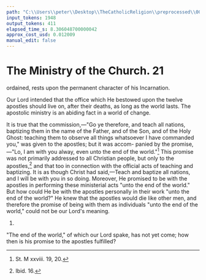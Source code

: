 ```yaml
---
path: "C:\\Users\\peter\\Desktop\\TheCatholicReligion\\preprocessed\\00041.jpg"
input_tokens: 1948
output_tokens: 411
elapsed_time_s: 8.306048700000042
approx_cost_usd: 0.012009
manual_edit: false
---
```

# The Ministry of the Church. 21

ordained, rests upon the permanent character of
his Incarnation.

Our Lord intended that the office which He
bestowed upon the twelve apostles should live
on, after their deaths, as long as the world lasts.
The apostolic ministry is an abiding fact in
a world of change.

It is true that the commission,—"Go ye
therefore, and teach all nations, baptizing them
in the name of the Father, and of the Son, and
of the Holy Ghost: teaching them to observe
all things whatsoever I have commanded you,"
was given to the apostles; but it was accom-
panied by the promise,—"Lo, I am with you
alway, even unto the end of the world."[^1] This
promise was not primarily addressed to all
Christian people, but only to the apostles,[^2] and
that too in connection with the official acts of
teaching and baptizing. It is as though Christ
had said,—Teach and baptize all nations, and
I will be with you in so doing. Moreover, He
promised to be with the apostles in performing
these ministerial acts "unto the end of the
world." But how could He be with the apostles
personally in their work "unto the end of the
world?" He knew that the apostles would die
like other men, and therefore the promise of
being with them as individuals "unto the end
of the world," could not be our Lord's meaning.

1.

"The end of the world," of which our Lord
spake, has not yet come; how then is his
promise to the apostles fulfilled?

[^1]: St. M xxviii. 19, 20.
[^2]: Ibid. 16.
